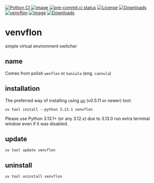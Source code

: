 [![Python CI](https://github.com/emcek/venvflon/actions/workflows/python-ci.yml/badge.svg?branch=master)](https://github.com/emcek/venvflon/actions/workflows/python-ci.yml)
[![image](https://img.shields.io/badge/pypi-v0.6.1-blue.svg)](https://pypi.org/project/venvflon/)
[![pre-commit.ci status](https://results.pre-commit.ci/badge/github/emcek/venvflon/master.svg)](https://results.pre-commit.ci/latest/github/emcek/venvflon/master)
[![License](https://img.shields.io/badge/License-MIT-blue.svg)](./LICENSE)
[![Downloads](https://img.shields.io/github/downloads/emcek/venvflon/total?label=Downloads)](https://github.com/emcek/venvflon/releases)
[![venvflon](https://snyk.io/advisor/python/venvflon/badge.svg)](https://snyk.io/advisor/python/venvflon)
[![image](https://img.shields.io/badge/python-3.9%20%7C%203.10%20%7C%203.11%20%7C%203.12%20%7C%203.13-blue.svg)](https://github.com/emcek/venvflon)
[![Downloads](https://static.pepy.tech/badge/venvflon)](https://pepy.tech/project/venvflon)

# venvflon
simple virtual environment switcher

## name
Comes from polish `wenflon` or `kaniula` (eng. `cannula`)

## installation
The preferred way of installing using [uv](https://github.com/astral-sh/uv) (v0.5.11 or newer) tool:
``` console
uv tool install --python 3.13.1 venvflon
```
Please use Python 3.13.1+ (or any 3.12.x) due to 3.13.0 run extra terminal window even if it was disabled.

## update
``` console
uv tool update venvflon
```

## uninstall
``` console
uv tool uninstall venvflon
```
